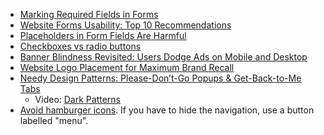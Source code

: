 - [Marking Required Fields in Forms](https://www.nngroup.com/articles/required-fields/)
- [Website Forms Usability: Top 10 Recommendations](https://www.nngroup.com/articles/web-form-design/)
- [Placeholders in Form Fields Are Harmful](https://www.nngroup.com/articles/form-design-placeholders/)
- [Checkboxes vs radio buttons](https://www.nngroup.com/articles/checkboxes-vs-radio-buttons/)
- [Banner Blindness Revisited: Users Dodge Ads on Mobile and Desktop](https://www.nngroup.com/articles/banner-blindness-old-and-new-findings/)
- [Website Logo Placement for Maximum Brand Recall](https://www.nngroup.com/articles/logo-placement-brand-recall/)
- [Needy Design Patterns: Please-Don’t-Go Popups & Get-Back-to-Me Tabs](https://www.nngroup.com/articles/needy-design-patterns/)
    - Video: [Dark Patterns](https://www.darkpatterns.org/)
- [Avoid hamburger icons](https://www.nngroup.com/videos/hamburger-menus/). If you have to hide the navigation, use a button labelled "menu".
